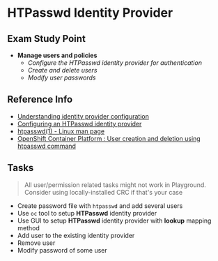 # HTPasswd Identity Provider

## Exam Study Point

* **Manage users and policies**
    * _Configure the HTPasswd identity provider for authentication_
    * _Create and delete users_
    * _Modify user passwords_


## Reference Info

* [Understanding identity provider configuration](https://docs.openshift.com/container-platform/4.2/authentication/understanding-identity-provider.html)
* [Configuring an HTPasswd identity provider](https://docs.openshift.com/container-platform/4.2/authentication/identity_providers/configuring-htpasswd-identity-provider.html)
* [htpasswd(1) - Linux man page](https://linux.die.net/man/1/htpasswd)
* [OpenShift Container Platform : User creation and deletion using htpasswd command](https://www.thegeekdiary.com/openshift-container-platform-user-creation-and-deletion-using-htpasswd-command/)

## Tasks

> All user/permission related tasks might not work in Playground. Consider using
    locally-installed CRC if that's your case

* Create password file with `htpasswd` and add several users
* Use `oc` tool to setup **HTPasswd** identity provider
* Use GUI to setup **HTPasswd** identity provider with **lookup** mapping method
* Add user to the existing identity provider
* Remove user
* Modify password of some user
